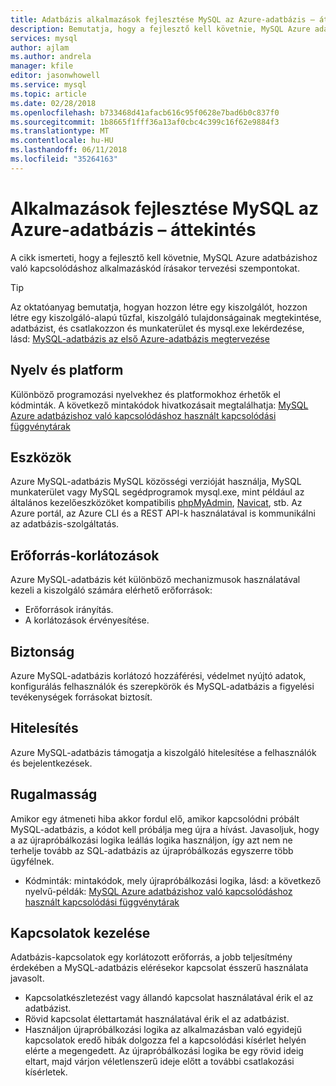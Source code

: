 ```yaml
---
title: Adatbázis alkalmazások fejlesztése MySQL az Azure-adatbázis – áttekintés
description: Bemutatja, hogy a fejlesztő kell követnie, MySQL Azure adatbázishoz való kapcsolódáshoz alkalmazáskód írásakor kialakítási szempontok
services: mysql
author: ajlam
ms.author: andrela
manager: kfile
editor: jasonwhowell
ms.service: mysql
ms.topic: article
ms.date: 02/28/2018
ms.openlocfilehash: b733468d41afacb616c95f0628e7bad6b0c837f0
ms.sourcegitcommit: 1b8665f1fff36a13af0cbc4c399c16f62e9884f3
ms.translationtype: MT
ms.contentlocale: hu-HU
ms.lasthandoff: 06/11/2018
ms.locfileid: "35264163"
---
```

# <a name="application-development-overview-for-azure-database-for-mysql"></a>Alkalmazások fejlesztése MySQL az Azure-adatbázis – áttekintés 
A cikk ismerteti, hogy a fejlesztő kell követnie, MySQL Azure adatbázishoz való kapcsolódáshoz alkalmazáskód írásakor tervezési szempontokat. 

> [!TIP]
> Az oktatóanyag bemutatja, hogyan hozzon létre egy kiszolgálót, hozzon létre egy kiszolgáló-alapú tűzfal, kiszolgáló tulajdonságainak megtekintése, adatbázist, és csatlakozzon és munkaterület és mysql.exe lekérdezése, lásd: [MySQL-adatbázis az első Azure-adatbázis megtervezése](tutorial-design-database-using-portal.md)

## <a name="language-and-platform"></a>Nyelv és platform
Különböző programozási nyelvekhez és platformokhoz érhetők el kódminták. A következő mintakódok hivatkozásait megtalálhatja: [MySQL Azure adatbázishoz való kapcsolódáshoz használt kapcsolódási függvénytárak](concepts-connection-libraries.md)

## <a name="tools"></a>Eszközök
Azure MySQL-adatbázis MySQL közösségi verzióját használja, MySQL munkaterület vagy MySQL segédprogramok mysql.exe, mint például az általános kezelőeszközöket kompatibilis [phpMyAdmin](https://www.phpmyadmin.net/), [Navicat](https://www.navicat.com/products/navicat-for-mysql), stb. Az Azure portál, az Azure CLI és a REST API-k használatával is kommunikálni az adatbázis-szolgáltatás.

## <a name="resource-limitations"></a>Erőforrás-korlátozások
Azure MySQL-adatbázis két különböző mechanizmusok használatával kezeli a kiszolgáló számára elérhető erőforrások: 
- Erőforrások irányítás.
- A korlátozások érvényesítése.

## <a name="security"></a>Biztonság
Azure MySQL-adatbázis korlátozó hozzáférési, védelmet nyújtó adatok, konfigurálás felhasználók és szerepkörök és MySQL-adatbázis a figyelési tevékenységek forrásokat biztosít.

## <a name="authentication"></a>Hitelesítés
Azure MySQL-adatbázis támogatja a kiszolgáló hitelesítése a felhasználók és bejelentkezések.

## <a name="resiliency"></a>Rugalmasság
Amikor egy átmeneti hiba akkor fordul elő, amikor kapcsolódni próbált MySQL-adatbázis, a kódot kell próbálja meg újra a hívást. Javasoljuk, hogy a az újrapróbálkozási logika leállás logika használjon, így azt nem ne terhelje tovább az SQL-adatbázis az újrapróbálkozás egyszerre több ügyfélnek.

- Kódminták: mintakódok, mely újrapróbálkozási logika, lásd: a következő nyelvű-példák: [MySQL Azure adatbázishoz való kapcsolódáshoz használt kapcsolódási függvénytárak](concepts-connection-libraries.md)

## <a name="managing-connections"></a>Kapcsolatok kezelése
Adatbázis-kapcsolatok egy korlátozott erőforrás, a jobb teljesítmény érdekében a MySQL-adatbázis elérésekor kapcsolat ésszerű használata javasolt.
- Kapcsolatkészletezést vagy állandó kapcsolat használatával érik el az adatbázist.
- Rövid kapcsolat élettartamát használatával érik el az adatbázist. 
- Használjon újrapróbálkozási logika az alkalmazásban való egyidejű kapcsolatok eredő hibák dolgozza fel a kapcsolódási kísérlet helyén elérte a megengedett. Az újrapróbálkozási logika be egy rövid ideig eltart, majd várjon véletlenszerű ideje előtt a további csatlakozási kísérletek.